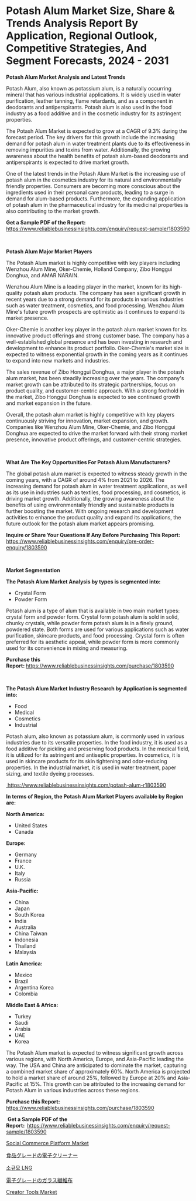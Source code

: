 <p><h1>Potash Alum Market Size, Share & Trends Analysis Report By Application, Regional Outlook, Competitive Strategies, And Segment Forecasts, 2024 - 2031</h1></p><p><strong>Potash Alum Market Analysis and Latest Trends</strong></p>
<p><p>Potash Alum, also known as potassium alum, is a naturally occurring mineral that has various industrial applications. It is widely used in water purification, leather tanning, flame retardants, and as a component in deodorants and antiperspirants. Potash alum is also used in the food industry as a food additive and in the cosmetic industry for its astringent properties.</p><p>The Potash Alum Market is expected to grow at a CAGR of 9.3% during the forecast period. The key drivers for this growth include the increasing demand for potash alum in water treatment plants due to its effectiveness in removing impurities and toxins from water. Additionally, the growing awareness about the health benefits of potash alum-based deodorants and antiperspirants is expected to drive market growth.</p><p>One of the latest trends in the Potash Alum Market is the increasing use of potash alum in the cosmetics industry for its natural and environmentally friendly properties. Consumers are becoming more conscious about the ingredients used in their personal care products, leading to a surge in demand for alum-based products. Furthermore, the expanding application of potash alum in the pharmaceutical industry for its medicinal properties is also contributing to the market growth.</p></p>
<p><strong>Get a Sample PDF of the Report:&nbsp;</strong> <a href="https://www.reliablebusinessinsights.com/enquiry/request-sample/1803590">https://www.reliablebusinessinsights.com/enquiry/request-sample/1803590</a></p>
<p>&nbsp;</p>
<p><strong>Potash Alum Major Market Players</strong></p>
<p><p>The Potash Alum market is highly competitive with key players including Wenzhou Alum Mine, Oker-Chemie, Holland Company, Zibo Honggui Donghua, and AMAR NARAIN. </p><p>Wenzhou Alum Mine is a leading player in the market, known for its high-quality potash alum products. The company has seen significant growth in recent years due to a strong demand for its products in various industries such as water treatment, cosmetics, and food processing. Wenzhou Alum Mine's future growth prospects are optimistic as it continues to expand its market presence.</p><p>Oker-Chemie is another key player in the potash alum market known for its innovative product offerings and strong customer base. The company has a well-established global presence and has been investing in research and development to enhance its product portfolio. Oker-Chemie's market size is expected to witness exponential growth in the coming years as it continues to expand into new markets and industries.</p><p>The sales revenue of Zibo Honggui Donghua, a major player in the potash alum market, has been steadily increasing over the years. The company's market growth can be attributed to its strategic partnerships, focus on product quality, and customer-centric approach. With a strong foothold in the market, Zibo Honggui Donghua is expected to see continued growth and market expansion in the future.</p><p>Overall, the potash alum market is highly competitive with key players continuously striving for innovation, market expansion, and growth. Companies like Wenzhou Alum Mine, Oker-Chemie, and Zibo Honggui Donghua are expected to drive the market forward with their strong market presence, innovative product offerings, and customer-centric strategies.</p></p>
<p>&nbsp;</p>
<p><strong>What Are The Key Opportunities For Potash Alum Manufacturers?</strong></p>
<p><p>The global potash alum market is expected to witness steady growth in the coming years, with a CAGR of around 4% from 2021 to 2026. The increasing demand for potash alum in water treatment applications, as well as its use in industries such as textiles, food processing, and cosmetics, is driving market growth. Additionally, the growing awareness about the benefits of using environmentally friendly and sustainable products is further boosting the market. With ongoing research and development activities to enhance the product quality and expand its applications, the future outlook for the potash alum market appears promising.</p></p>
<p><strong>Inquire or Share Your Questions If Any Before Purchasing This Report:</strong> <a href="https://www.reliablebusinessinsights.com/enquiry/pre-order-enquiry/1803590">https://www.reliablebusinessinsights.com/enquiry/pre-order-enquiry/1803590</a></p>
<p>&nbsp;</p>
<p><strong>Market Segmentation</strong></p>
<p><strong>The Potash Alum Market Analysis by types is segmented into:</strong></p>
<p><ul><li>Crystal Form</li><li>Powder Form</li></ul></p>
<p><p>Potash alum is a type of alum that is available in two main market types: crystal form and powder form. Crystal form potash alum is sold in solid, chunky crystals, while powder form potash alum is in a finely ground, powdered state. Both forms are used for various applications such as water purification, skincare products, and food processing. Crystal form is often preferred for its aesthetic appeal, while powder form is more commonly used for its convenience in mixing and measuring.</p></p>
<p><strong>Purchase this Report:&nbsp;</strong><a href="https://www.reliablebusinessinsights.com/purchase/1803590">https://www.reliablebusinessinsights.com/purchase/1803590</a></p>
<p>&nbsp;</p>
<p><strong>The Potash Alum Market Industry Research by Application is segmented into:</strong></p>
<p><ul><li>Food</li><li>Medical</li><li>Cosmetics</li><li>Industrial</li></ul></p>
<p><p>Potash alum, also known as potassium alum, is commonly used in various industries due to its versatile properties. In the food industry, it is used as a food additive for pickling and preserving food products. In the medical field, it is utilized for its astringent and antiseptic properties. In cosmetics, it is used in skincare products for its skin tightening and odor-reducing properties. In the industrial market, it is used in water treatment, paper sizing, and textile dyeing processes.</p></p>
<p><a href="https://www.reliablebusinessinsights.com/potash-alum-r1803590">&nbsp;https://www.reliablebusinessinsights.com/potash-alum-r1803590</a></p>
<p><strong>In terms of Region, the Potash Alum Market Players available by Region are:</strong></p>
<p>
    <p> <strong> North America: </strong>
        <ul>
            <li>United States</li>
            <li>Canada</li>
        </ul>
        </p> 
    <p> <strong> Europe: </strong>
        <ul>
            <li>Germany</li>
            <li>France</li>
            <li>U.K.</li>
            <li>Italy</li>
            <li>Russia</li>
        </ul>
        </p> 
    <p> <strong> Asia-Pacific: </strong>
        <ul>
            <li>China</li>
            <li>Japan</li>
            <li>South Korea</li>
            <li>India</li>
            <li>Australia</li>
            <li>China Taiwan</li>
            <li>Indonesia</li>
            <li>Thailand</li>
            <li>Malaysia</li>
        </ul>
        </p> 
    <p> <strong> Latin America: </strong>
        <ul>
            <li>Mexico</li>
            <li>Brazil</li>
            <li>Argentina Korea</li>
            <li>Colombia</li>
        </ul>
        </p> 
    <p> <strong> Middle East & Africa: </strong>
        <ul>
            <li>Turkey</li>
            <li>Saudi</li>
            <li>Arabia</li>
            <li>UAE</li>
            <li>Korea</li>
        </ul>
    </p>
    </p>
<p><p>The Potash Alum market is expected to witness significant growth across various regions, with North America, Europe, and Asia-Pacific leading the way. The USA and China are anticipated to dominate the market, capturing a combined market share of approximately 60%. North America is projected to hold a market share of around 25%, followed by Europe at 20% and Asia-Pacific at 15%. This growth can be attributed to the increasing demand for Potash Alum in various industries across these regions.</p></p>
<p><strong>Purchase this Report: </strong><a href="https://www.reliablebusinessinsights.com/purchase/1803590">https://www.reliablebusinessinsights.com/purchase/1803590</a></p>
<p>&nbsp;<strong>Get a Sample PDF of the Report:&nbsp;&nbsp;</strong><a href="https://www.reliablebusinessinsights.com/enquiry/request-sample/1803590">https://www.reliablebusinessinsights.com/enquiry/request-sample/1803590</a></p>
<p><strong></strong></p>
<p><p><a href="https://github.com/angeliabkratze/Market-Research-Report-List-2/blob/main/social-commerce-platform-market.md">Social Commerce Platform Market</a></p><p><a href="https://github.com/leigh4852023/Market-Research-Report-List-2/blob/main/9093598111742.md">食品グレードの電子クリーナー</a></p><p><a href="https://github.com/mpodehpw07370073/Market-Research-Report-List-2/blob/main/6790687129547.md">소규모 LNG</a></p><p><a href="https://github.com/SimeonBode1/Market-Research-Report-List-1/blob/main/1134348111743.md">電子グレードのガラス繊維布</a></p><p><a href="https://github.com/EveKerluke2023/Market-Research-Report-List-1/blob/main/creator-tools-market.md">Creator Tools Market</a></p></p>